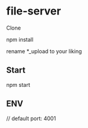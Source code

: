 # file-server

Clone

npm install

rename \*\_upload to your liking

## Start

npm start

## ENV

// default port: 4001
